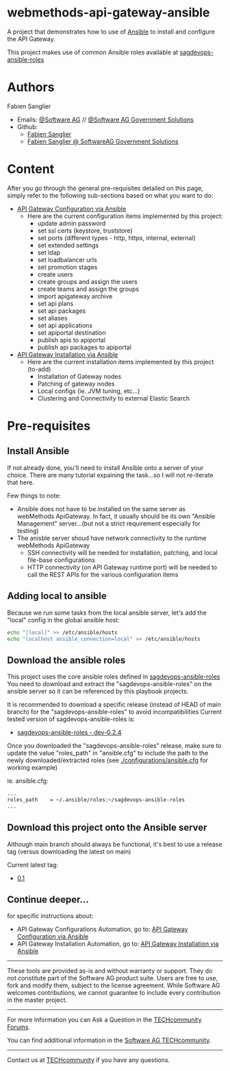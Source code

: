 # webmethods-api-gateway-ansible

A project that demonstrates how to use of [Ansible](https://github.com/ansible/ansible) to install and configure the API Gateway.

This project makes use of common Ansible roles available at [sagdevops-ansible-roles](https://github.com/SoftwareAG/sagdevops-ansible-roles) 

# Authors

Fabien Sanglier
- Emails: [@Software AG](mailto:fabien.sanglier@softwareag.com) // [@Software AG Government Solutions](mailto:fabien.sanglier@softwareaggov.com)
- Github: 
  - [Fabien Sanglier](https://github.com/lanimall)
  - [Fabien Sanglier @ SoftwareAG Government Solutions](https://github.com/fabien-sanglier-saggs)

# Content

After you go through the general pre-requisites detailed on this page, simply refer to the following sub-sections based on what you want to do:

- [API Gateway Configuration via Ansible](./configurations/README.md)
  - Here are the current configuration items implemented by this project:
    - update admin password
    - set ssl certs (keystore, truststore)
    - set ports (different types - http, https, internal, external)
    - set extended settings
    - set ldap
    - set loadbalancer urls
    - set promotion stages
    - create users
    - create groups and assign the users
    - create teams and assign the groups
    - import apigateway archive
    - set api plans
    - set api packages
    - set aliases
    - set api applications
    - set apiportal destination
    - publish apis to apiportal
    - publish api packages to apiportal
- [API Gateway Installation via Ansible](./installations/README.md)
  - Here are the current installation items implemented by this project (to-add)
    - Installation of Gateway nodes
    - Patching of gateway nodes
    - Local configs (ie. JVM tuning, etc...)
    - Clustering and Connectivity to external Elastic Search

# Pre-requisites

## Install Ansible

If not already done, you'll need to install Ansible onto a server of your choice. 
There are many tutorial expaining the task...so I will not re-iterate that here.

Few things to note:

 - Ansible does not have to be installed on the same server as webMethods ApiGateway. In fact, it usually should be its own "Ansible Management" server...(but not a strict requirement especially for testing)
 - The anisble server shoud have network connectivity to the runtime webMethods ApiGateway
   - SSH connectivity will be needed for installation, patching, and local file-base configurations
   - HTTP connectivity (on API Gateway runtime port) will be needed to call the REST APIs for the various configuration items

## Adding local to ansible

Because we run some tasks from the local ansible server, let's add the "local" config in the global ansible host:

```bash
echo "[local]" >> /etc/ansible/hosts
echo "localhost ansible_connection=local" >> /etc/ansible/hosts
```

## Download the ansible roles

This project uses the core ansible roles defined in [sagdevops-ansible-roles](https://github.com/SoftwareAG/sagdevops-ansible-roles)
You need to download and extract the "sagdevops-ansible-roles" on the ansible server so it can be referenced by this playbook projects.

It is recommended to download a specific release (instead of HEAD of main branch) for the "sagdevops-ansible-roles" to avoid incompatibilities
Current tested version of sagdevops-ansible-roles is:
- [sagdevops-ansible-roles - dev-0.2.4](https://github.com/SoftwareAG/sagdevops-ansible-roles/archive/refs/tags/dev-0.2.4.tar.gz)

Once you downloaded the "sagdevops-ansible-roles" release, make sure to update the value "roles_path" in "ansible.cfg" to include the path to the newly downloaded/extracted roles (see [./configurations/ansible.cfg](./configurations/ansible.cfg) for working example)

ie. ansible.cfg:

```txt
...
roles_path    = ~/.ansible/roles:~/sagdevops-ansible-roles
...
```

## Download this project onto the Ansible server

Although main branch should always be functional, it's best to use a release tag (versus downloading the latest on main)

Current latest tag:
- [0.1](https://github.com/SoftwareAG/webmethods-api-gateway-ansible/archive/refs/tags/0.1.tar.gz)

## Continue deeper...

for specific instructions about:

- API Gateway Configurations Automation, go to: [API Gateway Configuration via Ansible](./configurations/README.md)
- API Gateway Installation Automation, go to: [API Gateway Installation via Ansible](./installations/README.md)


______________________
These tools are provided as-is and without warranty or support. They do not constitute part of the Software AG product suite. Users are free to use, fork and modify them, subject to the license agreement. While Software AG welcomes contributions, we cannot guarantee to include every contribution in the master project.
_____________
For more information you can Ask a Question in the [TECHcommunity Forums](http://tech.forums.softwareag.com/techjforum/forums/list.page?product=webmethods).

You can find additional information in the [Software AG TECHcommunity](http://techcommunity.softwareag.com/home/-/product/name/webmethods).
_____________
Contact us at [TECHcommunity](mailto:technologycommunity@softwareag.com?subject=Github/SoftwareAG) if you have any questions.
